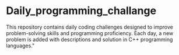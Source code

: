 # Daily_programming_challange
This repository contains daily coding challenges designed to improve problem-solving skills and programming proficiency. Each day, a new problem is added with descriptions and solution in C++ programming languages."
